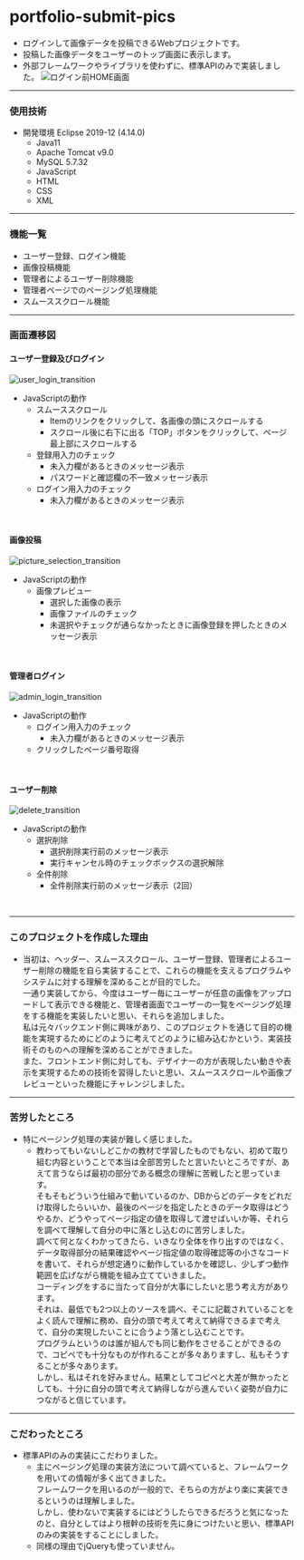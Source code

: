 # portfolio-submit-pics
- ログインして画像データを投稿できるWebプロジェクトです。
- 投稿した画像データをユーザーのトップ画面に表示します。
- 外部フレームワークやライブラリを使わずに、標準APIのみで実装しました。
![ログイン前HOME画面](https://user-images.githubusercontent.com/91111453/154211001-4448b39a-13bb-4194-b061-0014dc44464c.jpg)

---
### 使用技術
- 開発環境 Eclipse 2019-12 (4.14.0)
  - Java11
  - Apache Tomcat v9.0
  - MySQL 5.7.32
  - JavaScript
  - HTML
  - CSS
  - XML

---
### 機能一覧
- ユーザー登録、ログイン機能
- 画像投稿機能
- 管理者によるユーザー削除機能
- 管理者ページでのページング処理機能
- スムーススクロール機能

---
### 画面遷移図
#### ユーザー登録及びログイン
![user_login_transition](https://user-images.githubusercontent.com/91111453/154207261-0978d151-9402-4548-b8cc-541327460d55.jpg)
- JavaScriptの動作
  - スムーススクロール
    - Itemのリンクをクリックして、各画像の頭にスクロールする
    - スクロール後に右下に出る「TOP」ボタンをクリックして、ページ最上部にスクロールする
  - 登録用入力のチェック
    - 未入力欄があるときのメッセージ表示
    - パスワードと確認欄の不一致メッセージ表示
  - ログイン用入力のチェック
    - 未入力欄があるときのメッセージ表示
<br>

#### 画像投稿
![picture_selection_transition](https://user-images.githubusercontent.com/91111453/154207548-9532fe35-bd3f-40c3-840b-64ad48f48920.jpg)
- JavaScriptの動作
  - 画像プレビュー
    - 選択した画像の表示
    - 画像ファイルのチェック
    - 未選択やチェックが通らなかったときに画像登録を押したときのメッセージ表示
<br>

#### 管理者ログイン
![admin_login_transition](https://user-images.githubusercontent.com/91111453/154207697-b954c754-4985-41ff-85f7-4d4e1b5030da.jpg)
- JavaScriptの動作
  - ログイン用入力のチェック
    - 未入力欄があるときのメッセージ表示
  - クリックしたページ番号取得
<br>

#### ユーザー削除
![delete_transition](https://user-images.githubusercontent.com/91111453/154207893-ee776fb3-ae34-48a1-9071-669f1270388e.jpg)
- JavaScriptの動作
  - 選択削除
    - 選択削除実行前のメッセージ表示
    - 実行キャンセル時のチェックボックスの選択解除
  - 全件削除
    - 全件削除実行前のメッセージ表示（2回）
<br>

---
### このプロジェクトを作成した理由
- 当初は、ヘッダー、スムーススクロール、ユーザー登録、管理者によるユーザー削除の機能を自ら実装することで、これらの機能を支えるプログラムやシステムに対する理解を深めることが目的でした。  
  一通り実装してから、今度はユーザー毎にユーザーが任意の画像をアップロードして表示できる機能と、管理者画面でユーザーの一覧をページング処理をする機能を実装したいと思い、それらを追加しました。  
  私は元々バックエンド側に興味があり、このプロジェクトを通じて目的の機能を実現するためにどのように考えてどのように組み込むかという、実装技術そのものへの理解を深めることができました。  
  また、フロントエンド側に対しても、デザイナーの方が表現したい動きや表示を実現するための技術を習得したいと思い、スムーススクロールや画像プレビューといった機能にチャレンジしました。

---
### 苦労したところ
- 特にページング処理の実装が難しく感じました。
  - 教わってもいないしどこかの教材で学習したものでもない、初めて取り組む内容ということで本当は全部苦労したと言いたいところですが、あえて言うならば最初の部分である概念の理解に苦戦したと思っています。  
    そもそもどういう仕組みで動いているのか、DBからどのデータをどれだけ取得したらいいか、最後のページを指定したときのデータ取得はどうやるか、どうやってページ指定の値を取得して渡せばいいか等、それらを調べて理解して自分の中に落とし込むのに苦労しました。  
    調べて何となくわかってきたら、いきなり全体を作り出すのではなく、データ取得部分の結果確認やページ指定値の取得確認等の小さなコードを書いて、それらが想定通りに動作しているかを確認し、少しずつ動作範囲を広げながら機能を組み立てていきました。  
    コーディングをするに当たって自分が大事にしたいと思う考え方があります。  
    それは、最低でも2つ以上のソースを調べ、そこに記載されていることをよく読んで理解に務め、自分の頭で考えて考えて納得できるまで考えて、自分の実現したいことに合うよう落とし込むことです。  
    プログラムというのは誰が組んでも同じ動作をさせることができるので、コピペでも十分なものが作れることが多々ありますし、私もそうすることが多々あります。  
    しかし、私はそれを好みません。結果としてコピペと大差が無かったとしても、十分に自分の頭で考えて納得しながら進んでいく姿勢が自力につながると信じています。

---
### こだわったところ
- 標準APIのみの実装にこだわりました。
  - 主にページング処理の実装方法について調べていると、フレームワークを用いての情報が多く出てきました。  
    フレームワークを用いるのが一般的で、そちらの方がより楽に実装できるというのは理解しました。  
    しかし、使わないで実装するにはどうしたらできるだろうと気になったのと、自分としてはより根幹の技術を先に身につけたいと思い、標準APIのみの実装をすることにしました。
  - 同様の理由でjQueryも使っていません。

